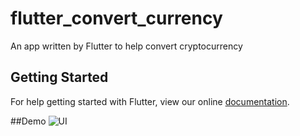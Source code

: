 # flutter_convert_currency

An app written by Flutter to help convert cryptocurrency

## Getting Started

For help getting started with Flutter, view our online
[documentation](https://flutter.io/).

##Demo
![UI](https://drive.google.com/file/d/1Jd5OgXhda4TkbFuy9NGeCnnJJXd-feFg/view?usp=sharingg)
